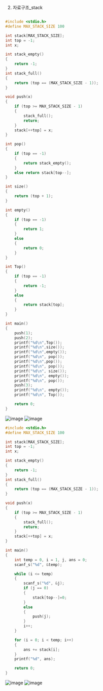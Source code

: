 2. 자료구조_stack

```c

#include <stdio.h>
#define MAX_STACK_SIZE 100

int stack[MAX_STACK_SIZE];
int top = -1;
int x;

int stack_empty()
{
	return -1;
}
int stack_full()
{
	return (top == (MAX_STACK_SIZE - 1));
}

void push(x)
{
	if (top >= MAX_STACK_SIZE - 1)
	{
		stack_full();
		return;
	}
	stack[++top] = x;
}

int pop()
{
	if (top == -1)
	{
		return stack_empty();
	}
	else return stack[top--];
}

int size()
{
	return (top + 1);
}

int empty()
{
	if (top == -1)
	{
		return 1;
	}
	else
	{
		return 0;
	}
}

int Top()
{
	if (top == -1)
	{
		return -1;
	}
	else
	{
		return stack[top];
	}
}

int main()
{
	push(1);
	push(2);
	printf("%d\n",Top());
	printf("%d\n",size());
	printf("%d\n",empty());
	printf("%d\n", pop());
	printf("%d\n",pop());
	printf("%d\n", pop());
	printf("%d\n", size());
	printf("%d\n", empty());
	printf("%d\n", pop());
	push(3);
	printf("%d\n", empty());
	printf("%d\n", Top());

	return 0;
}

```

![image](https://user-images.githubusercontent.com/114458636/200319464-496fa996-efd2-45d6-879f-186ee2ca8e45.png)
![image](https://user-images.githubusercontent.com/114458636/200319972-d1e2af8f-3c69-4477-bcbe-8e21769bb43d.png)

```c
#include <stdio.h>
#define MAX_STACK_SIZE 100

int stack[MAX_STACK_SIZE];
int top = -1;
int x;

int stack_empty()
{
	return -1;
}
int stack_full()
{
	return (top == (MAX_STACK_SIZE - 1));
}

void push(x)
{
	if (top >= MAX_STACK_SIZE - 1)
	{
		stack_full();
		return;
	}
	stack[++top] = x;
}

int main()
{
	int temp = 0, i = 1, j, ans = 0;
	scanf_s("%d", &temp);

	while (i <= temp)
	{
		scanf_s("%d", &j);
		if (j == 0)
		{
			stack[top--]=0;
		}
		else
		{
			push(j);
		}
		i++;
	}

	for (i = 0; i < temp; i++)
	{
		ans += stack[i];
	}
	printf("%d", ans);

	return 0;
}
```
![image](https://user-images.githubusercontent.com/114458636/200322798-b485a0d0-23d2-44e7-8a5e-2bd277142b41.png)
![image](https://user-images.githubusercontent.com/114458636/200322983-8fec5985-4619-4964-aa0a-351d427dc8cc.png)

